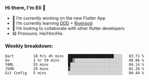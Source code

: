 ### Hi there, I'm Eli 👋
- 🔭 I’m currently working on the new Flutter App
- 🌱 I’m currently learning <a href="https://resocoder.com/2020/03/09/flutter-firebase-ddd-course-1-domain-driven-design-principles/">DDD</a> + <a href="https://riverpod.dev/">Riverpod</a>
- 🦄 I’m looking to collaborate with other flutter developers
- 😄 Pronouns: He/Him/His

### Weekly breakdown:
<!--START_SECTION:waka-->
```text
Dart         18 hrs 45 mins  █████████████████████░░░░   83.71 % 
Go           1 hr 59 mins    ██▒░░░░░░░░░░░░░░░░░░░░░░   08.86 % 
YAML         55 mins         █░░░░░░░░░░░░░░░░░░░░░░░░   04.14 % 
JSON         29 mins         ▓░░░░░░░░░░░░░░░░░░░░░░░░   02.20 % 
Git Config   5 mins          ░░░░░░░░░░░░░░░░░░░░░░░░░   00.44 % 
```
<!--END_SECTION:waka-->
